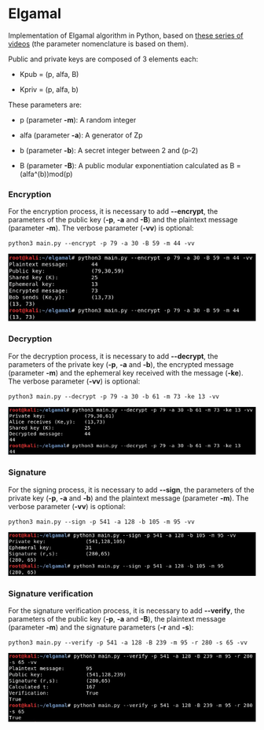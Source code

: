 # Elgamal

Implementation of Elgamal algorithm in Python, based on [these series of videos](https://www.youtube.com/watch?v=6ARDqCckjfs) (the parameter nomenclature is based on them).


Public and private keys are composed of 3 elements each:

- Kpub = (p, alfa, B)

- Kpriv = (p, alfa, b)

These parameters are:

- p (parameter **-m**): A random integer

- alfa (parameter **-a**): A generator of Zp

- b (parameter **-b**): A secret integer between 2 and (p-2)

- B (parameter **-B**): A public modular exponentiation calculated as B = (alfa^(b))mod(p)


### Encryption

For the encryption process, it is necessary to add **--encrypt**, the parameters of the public key (**-p**, **-a** and **-B**) and the plaintext message (parameter **-m**). The verbose parameter (**-vv**) is optional:

``` 
python3 main.py --encrypt -p 79 -a 30 -B 59 -m 44 -vv
``` 

![image 1](images/Screenshot_1.jpg)


### Decryption

For the decryption process, it is necessary to add **--decrypt**, the parameters of the private key (**-p**, **-a** and **-b**), the encrypted message (parameter **-m**) and the ephemeral key received with the message (**-ke**). The verbose parameter (**-vv**) is optional:

``` 
python3 main.py --decrypt -p 79 -a 30 -b 61 -m 73 -ke 13 -vv
``` 

![image 2](images/Screenshot_2.jpg)


### Signature

For the signing process, it is necessary to add **--sign**, the parameters of the private key (**-p**, **-a** and **-b**) and the plaintext message (parameter **-m**). The verbose parameter (**-vv**) is optional:

``` 
python3 main.py --sign -p 541 -a 128 -b 105 -m 95 -vv
``` 

![image 3](images/Screenshot_3.jpg)


### Signature verification

For the signature verification process, it is necessary to add **--verify**, the parameters of the public key (**-p**, **-a** and **-B**), the plaintext message (parameter **-m**) and the signature parameters (**-r** and **-s**):

``` 
python3 main.py --verify -p 541 -a 128 -B 239 -m 95 -r 280 -s 65 -vv
``` 

![image 4](images/Screenshot_4.jpg)
